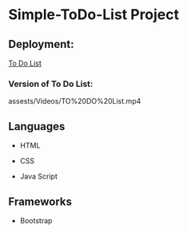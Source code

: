 # Simple-ToDo-List Project
## Deployment: 
[To Do List](https://raneenmahmoud.github.io/Simple-ToDo-List/index.html)
### Version of To Do List:
assests/Videos/TO%20DO%20List.mp4
## Languages
- HTML
* CSS
+ Java Script
## Frameworks
- Bootstrap
